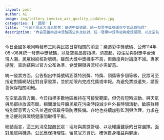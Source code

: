 ```yaml
---
layout: post
author: AI
image: img/lottery_invoice_air_quality_updates.jpg
categories: [ '國際' ]
title:  "今日全國三大消息聚焦：樂透中獎號碼、統一發票中獎號碼與空氣品質指標"
description: "內容涵蓋樂透中獎號碼公佈及核對、統一發票中獎等級與兌獎期限、以及空氣品質的區域波動與防護建議。提醒以官方公布為準、妥善保存票據、留意兌獎流程並在污染時段減少戶外久待，敏感族群特別注意並配戴防護裝備。"
---
```

今日全國多地同時發布三則與民眾日常相關的消息：樂透彩中獎號碼、公佈114年05~06月統一發票中獎號碼，以及空氣品質指標。清晨起，投注站與對獎平台湧現人潮，民眾紛紛核對號碼。雖然大獎中獎機率不高，但熱度與討論度不減。專家提醒，查詢結果以官方公布為準，兌獎期限與流程亦需留意。

統一發票方面，公告指出中獎號碼涵蓋特別獎、特獎、頭獎等多個等級，民眾可至指定對獎網站比對自家發票，並於期限內完成兌獎或申報。為避免票據遺失，請妥善保存相關明細。

在空氣品質方面，今日指標多數地區維持在可接受範圍，但仍有短時波動，與天氣與局部排放源有關。相關單位呼籲民眾在污染時段減少戶外長時間活動，敏感群體特別留意官方公告並適度佩戴呼吸防護裝備。各地也持續加強監測與治理，力求在生活便利與環境健康間取得平衡。

總結而言，這三則消息提醒民眾：理財與票據管理、以及維護健康的日常選擇。面對風險與機遇，公民應保持理性，留意官方資訊，確保自身權益與健康。